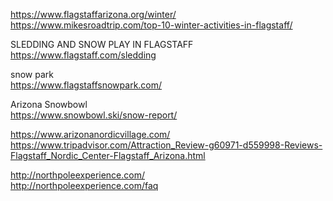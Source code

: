 



 
https://www.flagstaffarizona.org/winter/     
https://www.mikesroadtrip.com/top-10-winter-activities-in-flagstaff/    
     
SLEDDING AND SNOW PLAY IN FLAGSTAFF     
https://www.flagstaff.com/sledding         
     
snow park       
https://www.flagstaffsnowpark.com/    

Arizona Snowbowl     
https://www.snowbowl.ski/snow-report/    


https://www.arizonanordicvillage.com/    
https://www.tripadvisor.com/Attraction_Review-g60971-d559998-Reviews-Flagstaff_Nordic_Center-Flagstaff_Arizona.html     

http://northpoleexperience.com/     
http://northpoleexperience.com/faq     

